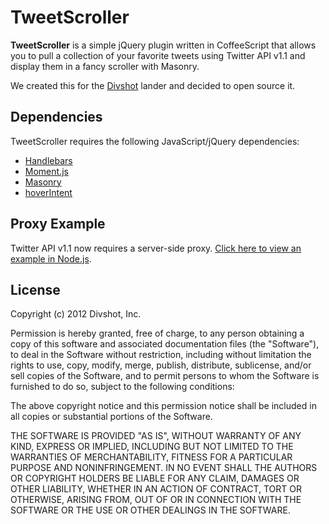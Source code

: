 # TweetScroller

**TweetScroller** is a simple jQuery plugin written in CoffeeScript that allows you to pull a collection of your favorite tweets using Twitter API v1.1 and display them in a fancy scroller with Masonry.

We created this for the [Divshot](http://divshot.com) lander and decided to open source it.

## Dependencies

TweetScroller requires the following JavaScript/jQuery dependencies:

* [Handlebars](http://handlebarsjs.com)
* [Moment.js](http://momentjs.com)
* [Masonry](http://masonry.desandro.com/)
* [hoverIntent](http://cherne.net/brian/resources/jquery.hoverIntent.html)

## Proxy Example

Twitter API v1.1 now requires a server-side proxy. [Click here to view an example in Node.js](https://gist.github.com/fastdivision/7257449).

## License

Copyright (c) 2012 Divshot, Inc.

Permission is hereby granted, free of charge, to any person obtaining a copy of this software and associated documentation files (the "Software"), to deal in the Software without restriction, including without limitation the rights to use, copy, modify, merge, publish, distribute, sublicense, and/or sell copies of the Software, and to permit persons to whom the Software is furnished to do so, subject to the following conditions:

The above copyright notice and this permission notice shall be included in all copies or substantial portions of the Software.

THE SOFTWARE IS PROVIDED "AS IS", WITHOUT WARRANTY OF ANY KIND, EXPRESS OR IMPLIED, INCLUDING BUT NOT LIMITED TO THE WARRANTIES OF MERCHANTABILITY, FITNESS FOR A PARTICULAR PURPOSE AND NONINFRINGEMENT. IN NO EVENT SHALL THE AUTHORS OR COPYRIGHT HOLDERS BE LIABLE FOR ANY CLAIM, DAMAGES OR OTHER LIABILITY, WHETHER IN AN ACTION OF CONTRACT, TORT OR OTHERWISE, ARISING FROM, OUT OF OR IN CONNECTION WITH THE SOFTWARE OR THE USE OR OTHER DEALINGS IN THE SOFTWARE.
